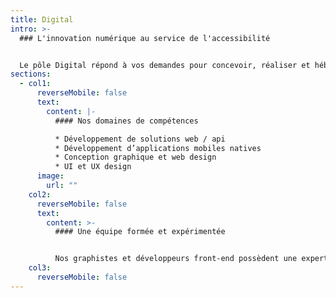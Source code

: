 ```yaml
---
title: Digital
intro: >-
  ### L'innovation numérique au service de l'accessibilité


  Le pôle Digital répond à vos demandes pour concevoir, réaliser et héberger vos applications numériques. Notre point fort : une expertise en accessibilité numérique. Nous imaginons des dispositifs universels en matière de solution numérique d’accessibilité.
sections:
  - col1:
      reverseMobile: false
      text:
        content: |-
          #### Nos domaines de compétences

          * Développement de solutions web / api
          * Développement d’applications mobiles natives
          * Conception graphique et web design
          * U﻿I et UX design
      image:
        url: ""
    col2:
      reverseMobile: false
      text:
        content: >-
          #### Une équipe formée et expérimentée


          Nos graphistes et développeurs front-end possèdent une expertise forte et proposent nativement des livrables à haut niveau de compatibilité avec les critères du WCAG de niveau A et AA.
    col3:
      reverseMobile: false
---
```


